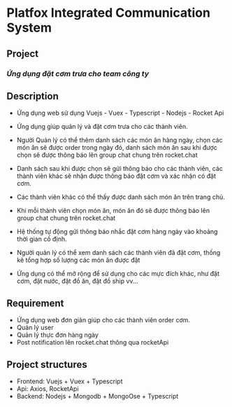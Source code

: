 # Platfox Integrated Communication System

## Project 

### *Ứng dụng đặt cơm trưa cho team công ty*

## Description
- Ứng dụng web sử dụng Vuejs - Vuex - Typescript - Nodejs - Rocket Api

- Ứng dụng giúp quản lý và đặt cơm trưa cho các thành viên.

- Người Quản lý có thể thêm danh sách các món ăn hàng ngày, 
chọn các món ăn sẽ được order trong ngày đó, danh sách món ăn sau khi được chọn 
sẽ được thông báo lên group chat chung trên rocket.chat

- Danh sách sau khi được chọn sẽ gửi thông báo cho các thành viên, các thành viên khác 
sẽ nhận được thông báo đặt cơm và xác nhận có đặt cơm.

- Các thành viên khác có thể thấy được danh sách món ăn trên trang chủ.
- Khi mỗi thành viên chọn món ăn, món ăn đó sẽ được thông báo lên group chat chung trên rocket.chat
- Hệ thống tự động gửi thông báo nhắc đặt cơm hàng ngày vào khoảng thời gian cố định.
- Người quản lý có thể xem danh sách các thành viên đã đặt cơm, thống kê tổng hợp số lượng các món ăn được đặt

- Ứng dụng có thể mở rộng để sử dụng cho các mực đích khác, như đặt cơm, đặt nước, đặt đồ ăn, đặt đồ ship vv...

## Requirement 

- Ứng dụng web đơn giản giúp cho các thành viên order cơm.
- Quản lý user
- Quản lý thực đơn hàng ngày
- Post notification lên rocket.chat thông qua rocketApi

## Project structures 
- Frontend: Vuejs + Vuex + Typescript 
- Api: Axios, RocketApi
- Backend: Nodejs + Mongodb + MongoOse + Typescript
